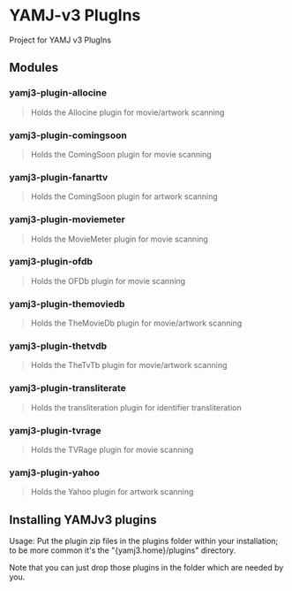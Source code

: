 YAMJ-v3 PlugIns
===============

Project for YAMJ v3 PlugIns

Modules
-------
### yamj3-plugin-allocine
> Holds the Allocine plugin for movie/artwork scanning

### yamj3-plugin-comingsoon
> Holds the ComingSoon plugin for movie scanning

### yamj3-plugin-fanarttv
> Holds the ComingSoon plugin for artwork scanning

### yamj3-plugin-moviemeter
> Holds the MovieMeter plugin for movie scanning

### yamj3-plugin-ofdb
> Holds the OFDb plugin for movie scanning

### yamj3-plugin-themoviedb
> Holds the TheMovieDb plugin for movie/artwork scanning

### yamj3-plugin-thetvdb
> Holds the TheTvTb plugin for movie/artwork scanning

### yamj3-plugin-transliterate
> Holds the transliteration plugin for identifier transliteration

### yamj3-plugin-tvrage
> Holds the TVRage plugin for movie scanning

### yamj3-plugin-yahoo
> Holds the Yahoo plugin for artwork scanning


Installing YAMJv3 plugins
-------------------------

Usage:
Put the plugin zip files in the plugins folder within your installation;
to be more common it's the "{yamj3.home}/plugins" directory.

Note that you can just drop those plugins in the folder which are needed by you.